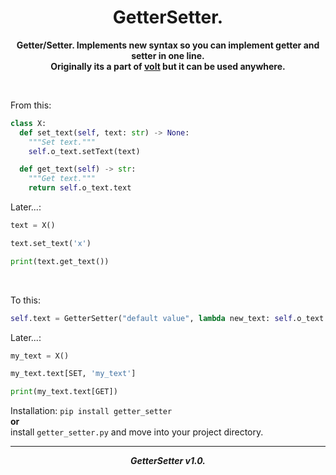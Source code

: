 <h1 align="center">GetterSetter.</h1>
<p align="center"><b>Getter/Setter. Implements new syntax so you can implement getter and setter in one line.<br>Originally its a part of <a href="https://github.com/xzripper/volt">volt</a> but it can be used anywhere.</b></p><br>

From this:
```python
class X:
  def set_text(self, text: str) -> None:
    """Set text."""
    self.o_text.setText(text)

  def get_text(self) -> str:
    """Get text."""
    return self.o_text.text
```

Later...:
```python
text = X()

text.set_text('x')

print(text.get_text())
```

<br>

To this:
```python
self.text = GetterSetter("default value", lambda new_text: self.o_text.setText(new_text))
```

Later...:
```python
my_text = X()

my_text.text[SET, 'my_text']

print(my_text.text[GET])
```

Installation:
```pip install getter_setter```
<br><b>or</b><br>
install ```getter_setter.py``` and move into your project directory.

<hr><p align="center"><b><i>GetterSetter v1.0.</i></b></p>
